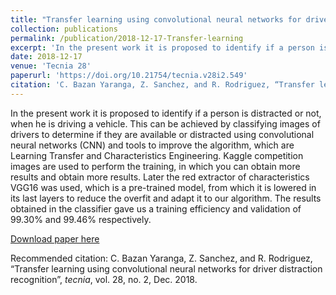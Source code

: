 ```yaml
---
title: "Transfer learning using convolutional neural networks for driver distraction recognition"
collection: publications
permalink: /publication/2018-12-17-Transfer-learning
excerpt: 'In the present work it is proposed to identify if a person is distracted or not, when he is driving a vehicle. This can be achieved by classifying images of drivers to determine if they are available or distracted using convolutional neural networks (CNN) and tools to improve the algorithm, which are Learning Transfer and Characteristics Engineering. Kaggle competition images are used to perform the training, in which you can obtain more results and obtain more results. Later the red extractor of characteristics VGG16 was used, which is a pre-trained model, from which it is lowered in its last layers to reduce the overfit and adapt it to our algorithm. The results obtained in the classifier gave us a training efficiency and validation of 99.30% and 99.46% respectively.'
date: 2018-12-17
venue: 'Tecnia 28'
paperurl: 'https://doi.org/10.21754/tecnia.v28i2.549'
citation: 'C. Bazan Yaranga, Z. Sanchez, and R. Rodriguez, “Transfer learning using convolutional neural networks for driver distraction recognition”, <i>tecnia</i>, vol. 28, no. 2, Dec. 2018.'
---
```

In the present work it is proposed to identify if a person is distracted or not, when he is driving a vehicle. This can be achieved by classifying images of drivers to determine if they are available or distracted using convolutional neural networks (CNN) and tools to improve the algorithm, which are Learning Transfer and Characteristics Engineering. Kaggle competition images are used to perform the training, in which you can obtain more results and obtain more results. Later the red extractor of characteristics VGG16 was used, which is a pre-trained model, from which it is lowered in its last layers to reduce the overfit and adapt it to our algorithm. The results obtained in the classifier gave us a training efficiency and validation of 99.30% and 99.46% respectively.

[Download paper here](https://doi.org/10.21754/tecnia.v28i2.549)

Recommended citation: C. Bazan Yaranga, Z. Sanchez, and R. Rodriguez, “Transfer learning using convolutional neural networks for driver distraction recognition”, <i>tecnia</i>, vol. 28, no. 2, Dec. 2018.